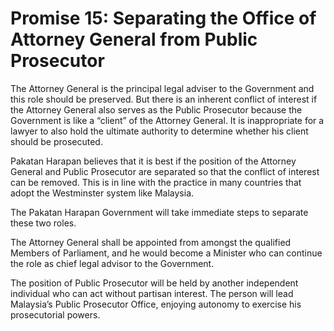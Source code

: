# Promise 15: Separating the Office of Attorney General from Public Prosecutor

The Attorney General is the principal legal adviser to the Government and this role should be preserved. But there is an inherent conflict of interest if the Attorney General also serves as the Public Prosecutor because the Government is like a “client” of the Attorney General. It is inappropriate for a lawyer to also hold the ultimate authority to determine whether his client should be prosecuted.

Pakatan Harapan believes that it is best if the position of the Attorney General and Public Prosecutor are separated so that the conflict of interest can be removed. This is in line with the practice in many countries that adopt the Westminster system like Malaysia.

The Pakatan Harapan Government will take immediate steps to separate these two roles.

The Attorney General shall be appointed from amongst the qualified Members of Parliament, and he would become a Minister who can continue the role as chief legal advisor to the Government.

The position of Public Prosecutor will be held by another independent individual who can act without partisan interest. The person will lead Malaysia’s Public Prosecutor Office, enjoying autonomy to exercise his prosecutorial powers.
